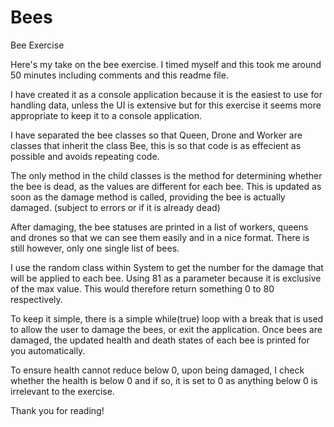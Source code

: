 # Bees
Bee Exercise 

Here's my take on the bee exercise. I timed myself and this took me around 50 minutes including comments and this readme file.

I have created it as a console application because it is the easiest to use for handling data, unless the UI is extensive but for this exercise it seems more appropriate to keep it to a console application. 

I have separated the bee classes so that Queen, Drone and Worker are classes that inherit the class Bee, this is so that code is as effecient as possible and avoids repeating code. 

The only method in the child classes is the method for determining whether the bee is dead, as the values are different for each bee. This is updated as soon as the damage method is called, providing the bee is actually damaged. (subject to errors or if it is already dead)

After damaging, the bee statuses are printed in a list of workers, queens and drones so that we can see them easily and in a nice format. There is still however, only one single list of bees.

I use the random class within System to get the number for the damage that will be applied to each bee. Using 81 as a parameter because it is exclusive of the max value. This would therefore return something 0 to 80 respectively.

To keep it simple, there is a simple while(true) loop with a break that is used to allow the user to damage the bees, or exit the application. 
Once bees are damaged, the updated health and death states of each bee is printed for you automatically.

To ensure health cannot reduce below 0, upon being damaged, I check whether the health is below 0 and if so, it is set to 0 as anything below 0 is irrelevant to the exercise.

Thank you for reading!
